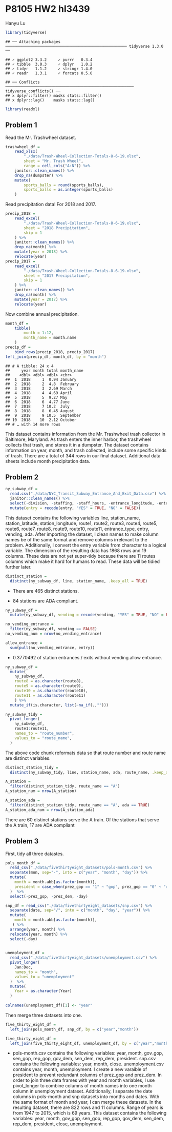 P8105 HW2 hl3439
================
Hanyu Lu

``` r
library(tidyverse)
```

    ## ── Attaching packages ───────────────────────────────────────────────────── tidyverse 1.3.0 ──

    ## ✓ ggplot2 3.3.2     ✓ purrr   0.3.4
    ## ✓ tibble  3.0.3     ✓ dplyr   1.0.2
    ## ✓ tidyr   1.1.2     ✓ stringr 1.4.0
    ## ✓ readr   1.3.1     ✓ forcats 0.5.0

    ## ── Conflicts ──────────────────────────────────────────────────────── tidyverse_conflicts() ──
    ## x dplyr::filter() masks stats::filter()
    ## x dplyr::lag()    masks stats::lag()

``` r
library(readxl)
```

## Problem 1

Read the Mr. Trashwheel dataset.

``` r
trashwheel_df = 
    read_xlsx(
        "./data/Trash-Wheel-Collection-Totals-8-6-19.xlsx",
        sheet = "Mr. Trash Wheel",
        range = cell_cols("A:N")) %>% 
    janitor::clean_names() %>% 
    drop_na(dumpster) %>% 
    mutate(
        sports_balls = round(sports_balls),
        sports_balls = as.integer(sports_balls)
    )
```

Read precipitation data\! For 2018 and 2017.

``` r
precip_2018 = 
    read_excel(
        "./data/Trash-Wheel-Collection-Totals-8-6-19.xlsx",
        sheet = "2018 Precipitation",
        skip = 1
    ) %>% 
    janitor::clean_names() %>% 
    drop_na(month) %>% 
    mutate(year = 2018) %>% 
    relocate(year)
precip_2017 = 
    read_excel(
        "./data/Trash-Wheel-Collection-Totals-8-6-19.xlsx",
        sheet = "2017 Precipitation",
        skip = 1
    ) %>% 
    janitor::clean_names() %>% 
    drop_na(month) %>% 
    mutate(year = 2017) %>% 
    relocate(year)
```

Now combine annual precipitation.

``` r
month_df = 
    tibble(
        month = 1:12,
        month_name = month.name
    )
precip_df = 
    bind_rows(precip_2018, precip_2017)
left_join(precip_df, month_df, by = "month")
```

    ## # A tibble: 24 x 4
    ##     year month total month_name
    ##    <dbl> <dbl> <dbl> <chr>     
    ##  1  2018     1  0.94 January   
    ##  2  2018     2  4.8  February  
    ##  3  2018     3  2.69 March     
    ##  4  2018     4  4.69 April     
    ##  5  2018     5  9.27 May       
    ##  6  2018     6  4.77 June      
    ##  7  2018     7 10.2  July      
    ##  8  2018     8  6.45 August    
    ##  9  2018     9 10.5  September 
    ## 10  2018    10  2.12 October   
    ## # … with 14 more rows

This dataset contains information from the Mr. Trashwheel trash
collector in Baltimore, Maryland. As trash enters the inner harbor, the
trashwheel collects that trash, and stores it in a dumpster. The dataset
contains information on year, month, and trash collected, include some
specific kinds of trash. There are a total of 344 rows in our final
dataset. Additional data sheets include month precipitation data.

## Problem 2

``` r
ny_subway_df = 
  read.csv("./data/NYC_Transit_Subway_Entrance_And_Exit_Data.csv") %>% 
  janitor::clean_names() %>% 
  select(-division, -staffing, -staff_hours, -entrance_longitude, -entrance_latitude, -entrance_location, -station_location, -corner, -east_west_street, -north_south_street, -free_crossover, -ada_notes, -exit_only) %>% 
  mutate(entry = recode(entry, "YES" = TRUE, "NO" = FALSE)) 
```

This dataset contains the following variables line, station\_name,
station\_latitude, station\_longitude, route1, route2, route3, route4,
route5, route6, route7, route8, route9, route10, route11,
entrance\_type, entry, vending, ada. After importing the dataset, I
clean names to make column names be of the same format and remove
columns irrelevant to the problem. Additionally, I convert the entry
variable from character to a logical variable. The dimension of the
resulting data has 1868 rows and 19 columns. These data are not yet
super-tidy because there are 11 routes columns which make it hard for
humans to read. These data will be tidied further later.

``` r
distinct_station = 
  distinct(ny_subway_df, line, station_name, .keep_all = TRUE)
```

  - There are 465 distinct stations.

  - 84 stations are ADA compliant.

<!-- end list -->

``` r
ny_subway_df =
  mutate(ny_subway_df, vending = recode(vending, "YES" = TRUE, "NO" = FALSE))

no_vending_entrance =
  filter(ny_subway_df, vending == FALSE)
no_vending_num = nrow(no_vending_entrance)

allow_entrance =
  sum(pull(no_vending_entrance, entry))
```

  - 0.3770492 of station entrances / exits without vending allow
    entrance.

<!-- end list -->

``` r
ny_subway_df =
  mutate(
    ny_subway_df, 
    route8 = as.character(route8),
    route9 = as.character(route9),
    route10 = as.character(route10),
    route11 = as.character(route11)
    ) %>% 
  mutate_if(is.character, list(~na_if(.,""))) 

ny_subway_tidy = 
  pivot_longer(
    ny_subway_df,
    route1:route11,
    names_to = "route_number",
    values_to = "route_name",
  )
```

The above code chunk reformats data so that route number and route name
are distinct variables.

``` r
distinct_station_tidy =
  distinct(ny_subway_tidy, line, station_name, ada, route_name, .keep_all = TRUE)

A_station = 
  filter(distinct_station_tidy, route_name == "A")
A_station_num = nrow(A_station)

A_station_ada =
  filter(distinct_station_tidy, route_name == "A", ada == TRUE)
A_station_ada_num = nrow(A_station_ada)
```

There are 60 distinct stations serve the A train. Of the stations that
serve the A train, 17 are ADA compliant

## Problem 3

First, tidy all three datastes.

``` r
pols_month_df = 
  read_csv("./data/fivethirtyeight_datasets/pols-month.csv") %>% 
  separate(mon, sep="-", into = c("year", "month", "day")) %>% 
  mutate(
    month = month.abb[as.factor(month)],
    president = case_when(prez_gop == "1" ~ "gop", prez_gop == "0" ~ "dem")
  )  %>% 
  select(-prez_gop, -prez_dem, -day) 

snp_df = read_csv("./data/fivethirtyeight_datasets/snp.csv") %>% 
  separate(date, sep="/", into = c("month", "day", "year")) %>% 
  mutate(
    month = month.abb[as.factor(month)],
   ) %>% 
  arrange(year, month) %>% 
  relocate(year, month) %>% 
  select(-day)
  

unemployment_df = 
  read_csv("./data/fivethirtyeight_datasets/unemployment.csv") %>% 
  pivot_longer(
    Jan:Dec,
    names_to = "month",
    values_to = "unemployment"
  )  %>% 
  mutate(
    Year = as.character(Year)
  )
  
colnames(unemployment_df)[1] <- "year"
```

Then merge three datasets into one.

``` r
five_thirty_eight_df =
  left_join(pols_month_df, snp_df, by = c("year","month"))

five_thirty_eight_df =
  left_join(five_thirty_eight_df, unemployment_df, by = c("year","month"))
```

  - pols-month.csv contains the following variables: year, month,
    gov\_gop, sen\_gop, rep\_gop, gov\_dem, sen\_dem, rep\_dem,
    president. snp.csv contains the following variables: year, month,
    close. unemployment.csv contains year, month, unemployment. I create
    a new varaible of president to prevent redundant columns of
    prez\_gop and prez\_dem. In order to join three data frames with
    year and month variables, I use pivot\_longer to combine columns of
    month names into one month column in unemployment dataset.
    Additionally, I separate the date columns in pols-month and snp
    datasets into months and dates. With the same format of month and
    year, I can merge these datasets. In the resulting dataset, there
    are 822 rows and 11 columns. Range of years is from 1947 to 2015,
    which is 69 years. This dataset contains the following variables:
    year, month, gov\_gop, sen\_gop, rep\_gop, gov\_dem, sen\_dem,
    rep\_dem, president, close, unemployment.
